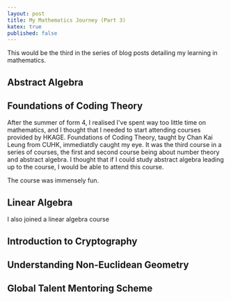 ```yaml
---
layout: post
title: My Mathematics Journey (Part 3)
katex: true
published: false
---
```


This would be the third in the series of blog posts detailing my learning in mathematics.

## Abstract Algebra

## Foundations of Coding Theory

After the summer of form 4, I realised I've spent way too little time on mathematics, and I thought that I needed to start attending courses provided by HKAGE. Foundations of Coding Theory, taught by Chan Kai Leung from CUHK, immediatdly caught my eye. It was the third course in a series of courses, the first and second course being about number theory and abstract algebra. I thought that if I could study abstract algebra leading up to the course, I would be able to attend this course.

The course was immensely fun. 

## Linear Algebra

I also joined a linear algebra course 

## Introduction to Cryptography

## Understanding Non-Euclidean Geometry

## Global Talent Mentoring Scheme